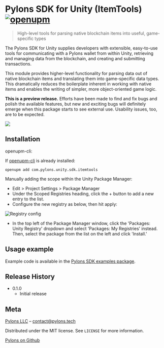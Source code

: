 ﻿# Pylons SDK for Unity (ItemTools) [![openupm](https://img.shields.io/npm/v/com.pylons.unity.sdk.itemtools?label=openupm&registry_uri=https://package.openupm.com)](https://openupm.com/packages/com.pylons.unity.sdk.itemtools/)
> High-level tools for parsing native blockchain items into useful, game-specific types

The Pylons SDK for Unity supplies developers with extensible, easy-to-use tools for communicating with a Pylons wallet from within
Unity, retrieving and managing data from the blockchain, and creating and submitting transactions.

This module provides higher-level functionality for parsing data out of native blockchain items and translating them into game-specific data types.
This dramatically reduces the boilerplate inherent in working with native items and enables the writing of simpler, more object-oriented game logic.

**This is a preview release.** Efforts have been made to find and fix bugs and polish the available features, but new and exciting bugs
will definitely emerge when this package starts to see external use. Usability issues, too, are to be expected.

![](/.github/images/header.png)

## Installation

openupm-cli:

If [openupm-cli](https://github.com/openupm/openupm-cli) is already installed:

```
openupm add com.pylons.unity.sdk.itemtools
```

Manually adding the scope within the Unity Package Manager:

- Edit > Project Settings > Package Manager
- Under the Scoped Registries heading, click the + button to add a new entry to the list.
- Configure the new registry as below, then hit apply:

![Registry config](/.github/images/registry.png)

- In the top left of the Package Manager window, click the 'Packages: Unity Registry' dropdown and select 'Packages: My Registries' instead. Then, select the package from the list on the left and click 'Install.'

## Usage example

Example code is available in the [Pylons SDK examples package](https://openupm.com/packages/com.pylons.sdk.examples/).

## Release History

* 0.1.0
    * Initial release

## Meta

[Pylons LLC](https://pylons.tech) – contact@pylons.tech

Distributed under the MIT license. See ``LICENSE`` for more information.

[Pylons on Github](https://github.com/Pylons-tech/)